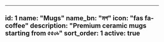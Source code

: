 
---
id: 1
name: "Mugs"
name_bn: "মগ"
icon: "fas fa-coffee"
description: "Premium ceramic mugs starting from ৫৫০৳"
sort_order: 1
active: true
---
